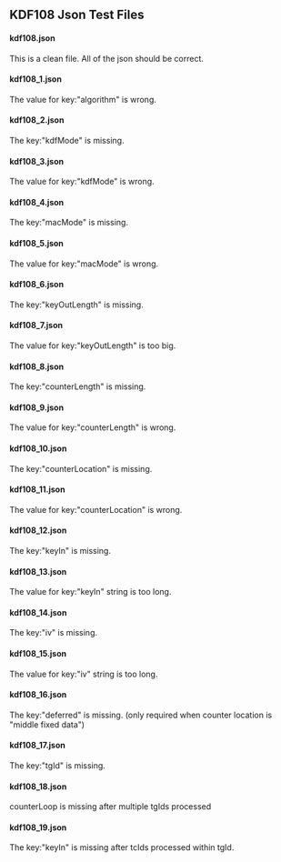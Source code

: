 ## KDF108 Json Test Files

#### kdf108.json
This is a clean file. All of the json should be correct.

#### kdf108\_1.json
The value for key:"algorithm" is wrong.

#### kdf108\_2.json
The key:"kdfMode" is missing.

#### kdf108\_3.json
The value for key:"kdfMode" is wrong.

#### kdf108\_4.json
The key:"macMode" is missing.

#### kdf108\_5.json
The value for key:"macMode" is wrong.

#### kdf108\_6.json
The key:"keyOutLength" is missing.

#### kdf108\_7.json
The value for key:"keyOutLength" is too big.

#### kdf108\_8.json
The key:"counterLength" is missing.

#### kdf108\_9.json
The value for key:"counterLength" is wrong.

#### kdf108\_10.json
The key:"counterLocation" is missing.

#### kdf108\_11.json
The value for key:"counterLocation" is wrong.

#### kdf108\_12.json
The key:"keyIn" is missing.

#### kdf108\_13.json
The value for key:"keyIn" string is too long.

#### kdf108\_14.json
The key:"iv" is missing.

#### kdf108\_15.json
The value for key:"iv" string is too long.

#### kdf108\_16.json
The key:"deferred" is missing. (only required
when counter location is "middle fixed data")

#### kdf108\_17.json
The key:"tgId" is missing.

#### kdf108\_18.json
counterLoop is missing after multiple tgIds processed

#### kdf108\_19.json
The key:"keyIn" is missing after tcIds processed within tgId.
